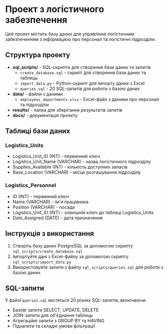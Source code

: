 # Проект з логістичного забезпечення

Цей проект містить базу даних для управління логістичним забезпеченням з інформацією про персонал та логістичні підрозділи.

## Структура проекту

- **sql_scripts/** - SQL-скрипти для створення бази даних та запитів
  - `create_database.sql` - скрипт для створення бази даних та таблиць
  - `import_data.py` - Python-скрипт для імпорту даних з Excel
  - `queries.sql` - 20 SQL-запитів для роботи з базою даних
- **data/** - файли з даними
  - `employees_departments.xlsx` - Excel-файл з даними про персонал та підрозділи
- **results/** - папка для зберігання результатів запитів
- **docs/** - документація проекту

## Таблиці бази даних

### Logistics_Units
- Logistics_Unit_ID (INT) - первинний ключ
- Logistics_Unit_Name (VARCHAR) - назва логістичного підрозділу
- Supplies_Available (INT) - кількість доступних запасів
- Base_Location (VARCHAR) - місце розташування підрозділу

### Logistics_Personnel
- ID (INT) - первинний ключ
- Name (VARCHAR) - ім'я працівника
- Position (VARCHAR) - посада
- Logistics_Unit_ID (INT) - зовнішній ключ до таблиці Logistics_Units
- Date_Assigned (DATE) - дата призначення

## Інструкція з використання

1. Створіть базу даних PostgreSQL за допомогою скрипту `sql_scripts/create_database.sql`
2. Імпортуйте дані з Excel-файлу за допомогою скрипту `sql_scripts/import_data.py`
3. Використовуйте запити з файлу `sql_scripts/queries.sql` для роботи з базою даних

## SQL-запити

У файлі `queries.sql` містяться 20 різних SQL-запитів, включаючи:
- Базові запити SELECT, UPDATE, DELETE
- JOIN-запити для об'єднання таблиць
- Агрегаційні запити з GROUP BY та HAVING
- Підзапити та складні умови фільтрації